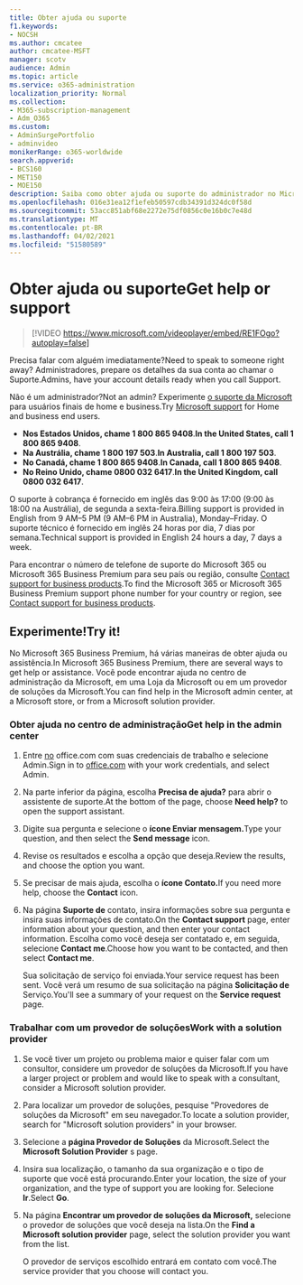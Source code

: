 ```yaml
---
title: Obter ajuda ou suporte
f1.keywords:
- NOCSH
ms.author: cmcatee
author: cmcatee-MSFT
manager: scotv
audience: Admin
ms.topic: article
ms.service: o365-administration
localization_priority: Normal
ms.collection:
- M365-subscription-management
- Adm_O365
ms.custom:
- AdminSurgePortfolio
- adminvideo
monikerRange: o365-worldwide
search.appverid:
- BCS160
- MET150
- MOE150
description: Saiba como obter ajuda ou suporte do administrador no Microsoft 365 Business Premium.
ms.openlocfilehash: 016e31ea12f1efeb50597cdb34391d324dc0f58d
ms.sourcegitcommit: 53acc851abf68e2272e75df0856c0e16b0c7e48d
ms.translationtype: MT
ms.contentlocale: pt-BR
ms.lasthandoff: 04/02/2021
ms.locfileid: "51580589"
---
```

# <a name="get-help-or-support"></a><span data-ttu-id="1a1a5-103">Obter ajuda ou suporte</span><span class="sxs-lookup"><span data-stu-id="1a1a5-103">Get help or support</span></span>

> [!VIDEO https://www.microsoft.com/videoplayer/embed/RE1FOgo?autoplay=false]

<span data-ttu-id="1a1a5-104">Precisa falar com alguém imediatamente?</span><span class="sxs-lookup"><span data-stu-id="1a1a5-104">Need to speak to someone right away?</span></span> <span data-ttu-id="1a1a5-105">Administradores, prepare os detalhes da sua conta ao chamar o Suporte.</span><span class="sxs-lookup"><span data-stu-id="1a1a5-105">Admins, have your account details ready when you call Support.</span></span>

<span data-ttu-id="1a1a5-106">Não é um administrador?</span><span class="sxs-lookup"><span data-stu-id="1a1a5-106">Not an admin?</span></span> <span data-ttu-id="1a1a5-107">Experimente [o suporte da Microsoft](https://go.microsoft.com/fwlink/?linkid=860695) para usuários finais de home e business.</span><span class="sxs-lookup"><span data-stu-id="1a1a5-107">Try [Microsoft support](https://go.microsoft.com/fwlink/?linkid=860695) for Home and business end users.</span></span>

- <span data-ttu-id="1a1a5-108">**Nos Estados Unidos, chame 1 800 865 9408**.</span><span class="sxs-lookup"><span data-stu-id="1a1a5-108">**In the United States, call 1 800 865 9408**.</span></span>
- <span data-ttu-id="1a1a5-109">**Na Austrália, chame 1 800 197 503**.</span><span class="sxs-lookup"><span data-stu-id="1a1a5-109">**In Australia, call 1 800 197 503**.</span></span>
- <span data-ttu-id="1a1a5-110">**No Canadá, chame 1 800 865 9408**.</span><span class="sxs-lookup"><span data-stu-id="1a1a5-110">**In Canada, call 1 800 865 9408**.</span></span>
- <span data-ttu-id="1a1a5-111">**No Reino Unido, chame 0800 032 6417**.</span><span class="sxs-lookup"><span data-stu-id="1a1a5-111">**In the United Kingdom, call 0800 032 6417**.</span></span>

<span data-ttu-id="1a1a5-112">O suporte à cobrança é fornecido em inglês das 9:00 às 17:00 (9:00 às 18:00 na Austrália), de segunda a sexta-feira.</span><span class="sxs-lookup"><span data-stu-id="1a1a5-112">Billing support is provided in English from 9 AM–5 PM (9 AM–6 PM in Australia), Monday–Friday.</span></span>
<span data-ttu-id="1a1a5-113">O suporte técnico é fornecido em inglês 24 horas por dia, 7 dias por semana.</span><span class="sxs-lookup"><span data-stu-id="1a1a5-113">Technical support is provided in English 24 hours a day, 7 days a week.</span></span>

<span data-ttu-id="1a1a5-114">Para encontrar o número de telefone de suporte do Microsoft 365 ou Microsoft 365 Business Premium para seu país ou região, consulte [Contact support for business products](https://support.microsoft.com/office/32a17ca7-6fa0-4870-8a8d-e25ba4ccfd4b).</span><span class="sxs-lookup"><span data-stu-id="1a1a5-114">To find the Microsoft 365 or Microsoft 365 Business Premium support phone number for your country or region, see [Contact support for business products](https://support.microsoft.com/office/32a17ca7-6fa0-4870-8a8d-e25ba4ccfd4b).</span></span>

## <a name="try-it"></a><span data-ttu-id="1a1a5-115">Experimente!</span><span class="sxs-lookup"><span data-stu-id="1a1a5-115">Try it!</span></span>

<span data-ttu-id="1a1a5-116">No Microsoft 365 Business Premium, há várias maneiras de obter ajuda ou assistência.</span><span class="sxs-lookup"><span data-stu-id="1a1a5-116">In Microsoft 365 Business Premium, there are several ways to get help or assistance.</span></span> <span data-ttu-id="1a1a5-117">Você pode encontrar ajuda no centro de administração da Microsoft, em uma Loja da Microsoft ou em um provedor de soluções da Microsoft.</span><span class="sxs-lookup"><span data-stu-id="1a1a5-117">You can find help in the Microsoft admin center, at a Microsoft store, or from a Microsoft solution provider.</span></span>

### <a name="get-help-in-the-admin-center"></a><span data-ttu-id="1a1a5-118">Obter ajuda no centro de administração</span><span class="sxs-lookup"><span data-stu-id="1a1a5-118">Get help in the admin center</span></span>

1. <span data-ttu-id="1a1a5-119">Entre [no](https://office.com) office.com com suas credenciais de trabalho e selecione Admin.</span><span class="sxs-lookup"><span data-stu-id="1a1a5-119">Sign in to [office.com](https://office.com) with your work credentials, and select Admin.</span></span>
1. <span data-ttu-id="1a1a5-120">Na parte inferior da página, escolha **Precisa de ajuda?** para abrir o assistente de suporte.</span><span class="sxs-lookup"><span data-stu-id="1a1a5-120">At the bottom of the page, choose **Need help?** to open the support assistant.</span></span>
1. <span data-ttu-id="1a1a5-121">Digite sua pergunta e selecione o **ícone Enviar mensagem.**</span><span class="sxs-lookup"><span data-stu-id="1a1a5-121">Type your question, and then select the **Send message** icon.</span></span>
1. <span data-ttu-id="1a1a5-122">Revise os resultados e escolha a opção que deseja.</span><span class="sxs-lookup"><span data-stu-id="1a1a5-122">Review the results, and choose the option you want.</span></span>
1. <span data-ttu-id="1a1a5-123">Se precisar de mais ajuda, escolha o **ícone Contato.**</span><span class="sxs-lookup"><span data-stu-id="1a1a5-123">If you need more help, choose the **Contact** icon.</span></span>
1. <span data-ttu-id="1a1a5-124">Na página **Suporte de** contato, insira informações sobre sua pergunta e insira suas informações de contato.</span><span class="sxs-lookup"><span data-stu-id="1a1a5-124">On the **Contact support** page, enter information about your question, and then enter your contact information.</span></span> <span data-ttu-id="1a1a5-125">Escolha como você deseja ser contatado e, em seguida, selecione **Contact me**.</span><span class="sxs-lookup"><span data-stu-id="1a1a5-125">Choose how you want to be contacted, and then select **Contact me**.</span></span>

    <span data-ttu-id="1a1a5-126">Sua solicitação de serviço foi enviada.</span><span class="sxs-lookup"><span data-stu-id="1a1a5-126">Your service request has been sent.</span></span> <span data-ttu-id="1a1a5-127">Você verá um resumo de sua solicitação na página **Solicitação de** Serviço.</span><span class="sxs-lookup"><span data-stu-id="1a1a5-127">You'll see a summary of your request on the **Service request** page.</span></span>

### <a name="work-with-a-solution-provider"></a><span data-ttu-id="1a1a5-128">Trabalhar com um provedor de soluções</span><span class="sxs-lookup"><span data-stu-id="1a1a5-128">Work with a solution provider</span></span>

1. <span data-ttu-id="1a1a5-129">Se você tiver um projeto ou problema maior e quiser falar com um consultor, considere um provedor de soluções da Microsoft.</span><span class="sxs-lookup"><span data-stu-id="1a1a5-129">If you have a larger project or problem and would like to speak with a consultant, consider a Microsoft solution provider.</span></span>
1. <span data-ttu-id="1a1a5-130">Para localizar um provedor de soluções, pesquise "Provedores de soluções da Microsoft" em seu navegador.</span><span class="sxs-lookup"><span data-stu-id="1a1a5-130">To locate a solution provider, search for "Microsoft solution providers" in your browser.</span></span>
1. <span data-ttu-id="1a1a5-131">Selecione a **página Provedor de Soluções** da Microsoft.</span><span class="sxs-lookup"><span data-stu-id="1a1a5-131">Select the **Microsoft Solution Provider** s page.</span></span>
1. <span data-ttu-id="1a1a5-132">Insira sua localização, o tamanho da sua organização e o tipo de suporte que você está procurando.</span><span class="sxs-lookup"><span data-stu-id="1a1a5-132">Enter your location, the size of your organization, and the type of support you are looking for.</span></span> <span data-ttu-id="1a1a5-133">Selecione **Ir**.</span><span class="sxs-lookup"><span data-stu-id="1a1a5-133">Select **Go**.</span></span>
1. <span data-ttu-id="1a1a5-134">Na página **Encontrar um provedor de soluções da Microsoft,** selecione o provedor de soluções que você deseja na lista.</span><span class="sxs-lookup"><span data-stu-id="1a1a5-134">On the **Find a Microsoft solution provider** page, select the solution provider you want from the list.</span></span>

    <span data-ttu-id="1a1a5-135">O provedor de serviços escolhido entrará em contato com você.</span><span class="sxs-lookup"><span data-stu-id="1a1a5-135">The service provider that you choose will contact you.</span></span>